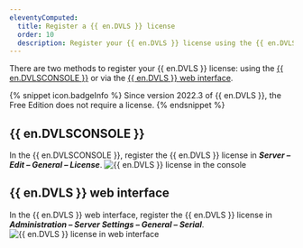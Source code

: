 ```yaml
---
eleventyComputed:
  title: Register a {{ en.DVLS }} license
  order: 10
  description: Register your {{ en.DVLS }} license using the {{ en.DVLSCONSOLE }} or via the {{ en.DVLS }} web interface. 
---
```

There are two methods to register your {{ en.DVLS }} license: using the [{{ en.DVLSCONSOLE }}](#devolutions-server-console) or via the [{{ en.DVLS }} web interface](#devolutions-server-web-interface). 

{% snippet icon.badgeInfo %}
Since version 2022.3 of {{ en.DVLS }}, the Free Edition does not require a license.
{% endsnippet %}  

## {{ en.DVLSCONSOLE }} 
In the {{ en.DVLSCONSOLE }}, register the {{ en.DVLS }} license in ***Server – Edit – General – License***. 
![{{ en.DVLS }} license in the console](https://webdevolutions.azureedge.net/docs/en/server/ServerOp2085.png) 

## {{ en.DVLS }} web interface 
In the {{ en.DVLS }} web interface, register the {{ en.DVLS }} license in ***Administration – Server Settings – General – Serial***. 
![{{ en.DVLS }} license in web interface](https://webdevolutions.azureedge.net/docs/en/server/ServerOp2086.png) 
